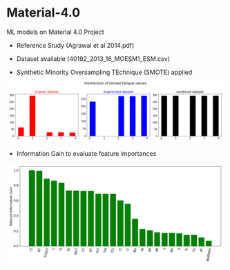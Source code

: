 # Material-4.0
ML models on Material 4.0 Project

* Reference Study (Agrawal et al 2014.pdf)

* Dataset available (40192_2013_16_MOESM1_ESM.csv)

* Synthetic Minority Oversampling TEchnique (SMOTE) applied 

![....](https://github.com/gimoonnam/Material-4.0/blob/main/SMOTE_applied.png)

* Information Gain to evaluate feature importances

![....](https://github.com/gimoonnam/Material-4.0/blob/main/IG.png)
